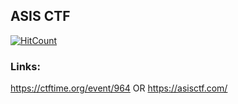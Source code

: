 ## ASIS CTF
[![HitCount](http://hits.dwyl.com/rishitsaiya/ASIS-CTF-Writeups.svg)](http://hits.dwyl.com/rishitsaiya/ASIS-CTF-Writeups)

### Links:
https://ctftime.org/event/964
OR
https://asisctf.com/